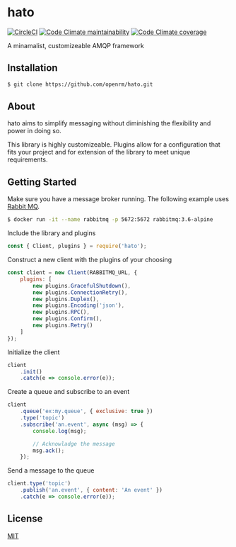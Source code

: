 # hato

[![CircleCI](https://img.shields.io/circleci/build/github/openrm/hato)](https://app.circleci.com/pipelines/github/openrm/hato?branch=master)
[![Code Climate maintainability](https://img.shields.io/codeclimate/maintainability/openrm/hato)](https://codeclimate.com/repos/5eb8c1314deafc018c000c2a/maintainability)
[![Code Climate coverage](https://img.shields.io/codeclimate/coverage/openrm/hato)](https://codeclimate.com/repos/5eb8c1314deafc018c000c2a/test_coverage)

A minamalist, customizeable AMQP framework

## Installation
```sh
$ git clone https://github.com/openrm/hato.git
```

## About
hato aims to simplify messaging without diminishing the flexibility and power in doing so.

This library is highly customizeable. Plugins allow for a configuration that fits your project and for extension of the library to meet unique requirements.

## Getting Started

Make sure you have a message broker running. The following example uses [Rabbit MQ](https://www.rabbitmq.com/).

```sh
$ docker run -it --name rabbitmq -p 5672:5672 rabbitmq:3.6-alpine
```

Include the library and plugins

```js
const { Client, plugins } = require('hato');
```


Construct a new client with the plugins of your choosing
```js
const client = new Client(RABBITMQ_URL, {
    plugins: [
        new plugins.GracefulShutdown(),
        new plugins.ConnectionRetry(),
        new plugins.Duplex(),
        new plugins.Encoding('json'),
        new plugins.RPC(),
        new plugins.Confirm(),
        new plugins.Retry()
    ]
});
```

Initialize the client
```js
client
    .init()
    .catch(e => console.error(e));
```

Create a queue and subscribe to an event
```js
client
    .queue('ex:my.queue', { exclusive: true })
    .type('topic')
    .subscribe('an.event', async (msg) => {
        console.log(msg);

        // Acknowladge the message
        msg.ack();
    });
```

Send a message to the queue
```js
client.type('topic')
    .publish('an.event', { content: 'An event' })
    .catch(e => console.error(e));
```


## License
[MIT](https://github.com/openrm/hato/blob/master/LICENSE)
